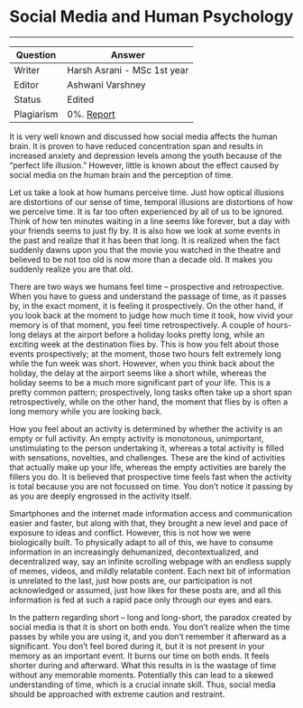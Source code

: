 # Social Media and Human Psychology
---

| Question   | Answer                                                            |
| ---------- | ----------------------------------------------------------------- |
| Writer     | Harsh Asrani - MSc 1st year                                   |
| Editor     | Ashwani Varshney                                                      |
| Status     | Edited |
| Plagiarism | 0%. [Report](https://github.com/RishPoria/Srijan-2021/blob/main/articles/plagReports/Social%20Media%20and%20Human%20Psychology.pdf)|
 
It is very well known and discussed how social media affects the human brain. It is proven to have reduced concentration span and results in increased anxiety and depression levels among the youth because of the “perfect life illusion.” However, little is known about the effect caused by social media on the human brain and the perception of time. 

Let us take a look at how humans perceive time. Just how optical illusions are distortions of our sense of time, temporal illusions are distortions of how we perceive time. It is far too often experienced by all of us to be ignored. Think of how ten minutes waiting in a line seems like forever, but a day with your friends seems to just fly by. It is also how we look at some events in the past and realize that it has been that long. It is realized when the fact suddenly dawns upon you that the movie you watched in the theatre and believed to be not too old is now more than a decade old. It makes you suddenly realize you are that old.

There are two ways we humans feel time – prospective and retrospective. When you have to guess and understand the passage of time, as it passes by, in the exact moment, it is feeling it prospectively. On the other hand, if you look back at the moment to judge how much time it took, how vivid your memory is of that moment, you feel time retrospectively. A couple of hours-long delays at the airport before a holiday looks pretty long, while an exciting week at the destination flies by. This is how you felt about those events prospectively; at the moment, those two hours felt extremely long while the fun week was short. However, when you think back about the holiday, the delay at the airport seems like a short while, whereas the holiday seems to be a much more significant part of your life. This is a pretty common pattern; prospectively, long tasks often take up a short span retrospectively, while on the other hand, the moment that flies by is often a long memory while you are looking back.

How you feel about an activity is determined by whether the activity is an empty or full activity. An empty activity is monotonous, unimportant, unstimulating to the person undertaking it, whereas a total activity is filled with sensations, novelties, and challenges. These are the kind of activities that actually make up your life, whereas the empty activities are barely the fillers you do. It is believed that prospective time feels fast when the activity is total because you are not focussed on time. You don’t notice it passing by as you are deeply engrossed in the activity itself. 

Smartphones and the internet made information access and communication easier and faster, but along with that, they brought a new level and pace of exposure to ideas and conflict. However, this is not how we were biologically built. To physically adapt to all of this, we have to consume information in an increasingly dehumanized, decontextualized, and decentralized way, say an infinite scrolling webpage with an endless supply of memes, videos, and mildly relatable content. Each next bit of information is unrelated to the last, just how posts are, our participation is not acknowledged or assumed, just how likes for these posts are, and all this information is fed at such a rapid pace only through our eyes and ears. 

In the pattern regarding short – long and long-short, the paradox created by social media is that it is short on both ends. You don’t realize when the time passes by while you are using it, and you don’t remember it afterward as a significant. You don’t feel bored during it, but it is not present in your memory as an important event. It burns our time on both ends. It feels shorter during and afterward. What this results in is the wastage of time without any memorable moments. Potentially this can lead to a skewed understanding of time, which is a crucial innate skill. Thus, social media should be approached with extreme caution and restraint. 

